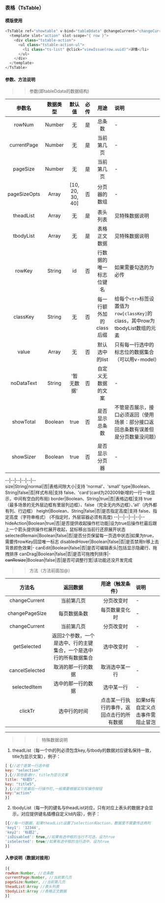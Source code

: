 ### 表格（TsTable）  


#### 模版使用
```javascript
<TsTable ref="showtable" v-bind="tableDdata" @changeCurrent="changeCurrent" @changePageSize="changePageSize" @getSelected="getSelected">
  <template slot="action" slot-scope="{ row }">
    <div class="tstable-action">
      <ul class="tstable-action-ul">
        <li class="ts-list" @click="viewIssue(row.uuid)">详情</li>
      </ul>
    </div>
  </template>
</TsTable>
```

#### 参数、方法说明


>> 参数(即tableDdata的数据结构)


参数名|数据类型|默认值|必传|用途|说明
:---:|:---:|:---:|:---:|:---:|:---|
rowNum|Number|无|是|总条数|-
currentPage|Number|无|是|当前第几页|-
pageSize|Number|无|是|当前第几页|-
pageSizeOpts|Array|[10, 20, 30, 40]|否|分页器的数组|-
theadList|Array|无|是|表头列表|见特殊数据说明
tbodyList|Array|无|是|表格正文数据|见特殊数据说明 
rowKey|String|id|否|行数据的唯一标志位键名|如果需要勾选的为必传 
classKey|String|无|否|每一行额外加的class后缀|给每个`<tr>`标签设置值为`row[classKey]`的class，其中row为tbodyList数组的元素 
value|Array|无|否|默认选中的list|只有每一行选中的标志位的数据集合（可以用v-model） 
noDataText|String|'暂无数据'|否|自定义无数据的文案|- 
showTotal|Boolean|true|否|是否显示总条数|不管是否展示，接口必须返回（使用场景：部分接口返回总条数有误差但是分页数量没问题） 
showSizer|Boolean|true|否|是否显示分页器|- 

--|--|--|--|--|--  
size|String|normal|否|表格间隙大小|支持 'normal'、'small'
type|Boolean、String|false|否|样式布局|支持 false、'card'(card为202009新增的一行一块显示，中间有空白的布局)
border|Boolean、String|true|否|表格边框|支持 true（最多场景的无外层边框有里层列边框）、false（完全无内外边框）、’all’（内外都有列、行边框）
height|Boolean、String|false|否|是否指定高度|支持 false、指定高度（字符串格式）  (不指定时，外层容器必须有高度)
--|--|--|--|--|--
hideAction|Boolean|true|否|是否提供收起操作栏功能|设为true后操作栏最后跟上一个箭头提供操作栏展开收起，鼠标移出当前行还原展开状态
selectedRemain|Boolean|false|否|是否分页保留每一页选中状态|如果为true，需要传rowKey回显唯一标志
disabledHover|Boolean|false|否|是否禁用tr移上去背景颜色效果|-
canEdit|Boolean|false|否|是否可编辑表头|包括显示隐藏行、拖拽排序
canDrag|Boolean|false|否|是否可拖拽列排序|-
~~canResize~~|Boolean|false|否|是否可调整行宽|该功能还没开发完成



>>  方法（方法前面加@）


 方法名|返回数据|用途（触发条件）|说明
:---:|:---:|:---:|:---
changeCurrent|当前第几页|分页改变时|-
changePageSize|每页数据条数|每页数量变化时|-
changeCurrent|当前第几页|分页改变时|-
getSelected|返回2个参数，一个是选中、行的主键集合，一个是选中行的所有数据集合|选中改变时|-
cancelSelected|取消的那一行的数据|取消选中某一行|-
selectedItem|选中的那一行的数据|选中某一行|-
clickTr|选中行的时间|点击某一行执行的事件，返回点击行的所有数据|如果td有自定义点击事件需阻止冒泡
***

>>>特殊数据说明


1. theadList（每一个th的列必须包含key,与tbody的数据对应键名保持一致，title为显示文案），例子：


```javascript
[ {//这个是第一行选中框
key: "selection"
},{//其他普通tr，title为显示文案
title: "标题5",
key: "title5",
},{//这个是最后一行操作栏,一般需要根据实际写操作按钮
key:"action"
}]
``` 

2. tbodyList（每一列的键名与theadList对应，只有对应上表头的数据才会显示，对应提供键名插槽自定义td内容），例子：


```javascript
[{//每一行数据，如果theadList设置了selection和action，数据里不需要传这两列
'key1': '12344',
'key2': '标题2',
'isDisabled': true,//如果有选中框的当行不可选，设为true
'isSelected': true//如果有选中框的当行选中，设为true
}]
``` 


#### 入参说明（数据对接用）
```javascript
[{
rowNum:Number, //总条数
currentPage:Number, //当前第几页
pageSize:Number, //当前第几页
theadList:Array //表头列表
tbodyList:Array //表格正文数据
}]
```
